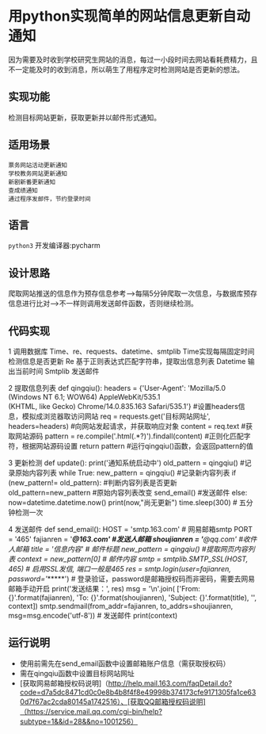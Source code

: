 用python实现简单的网站信息更新自动通知
==== 
因为需要及时收到学校研究生网站的消息，每过一小段时间去网站看耗费精力，且不一定能及时的收到消息，所以萌生了用程序定时检测网站是否更新的想法。

实现功能
------- 
检测目标网站更新，获取更新并以邮件形式通知。

适用场景
-------
    票务网站活动更新通知
    学校教务网站更新通知
    新剧新番更新通知
    查成绩通知
    通过程序发邮件，节约登录时间
    
语言
-------
`python3` 开发编译器:pycharm

设计思路
-------
爬取网站推送的信息作为预存信息参考-->每隔5分钟爬取一次信息，与数据库预存信息进行比对-->不一样则调用发送邮件函数，否则继续检测。

代码实现
-------
1 调用数据库 
Time、re、requests、datetime、smtplib
Time实现每隔固定时间检测信息是否更新
Re 基于正则表达式匹配字符串，提取出信息列表
Datetime 输出当前时间
Smtplib 发送邮件

2 提取信息列表
def qingqiu():
    headers = {'User-Agent': 'Mozilla/5.0 (Windows NT 6.1; WOW64) AppleWebKit/535.1 \
                    (KHTML, like Gecko) Chrome/14.0.835.163 Safari/535.1'}     #设置headers信息，模拟成浏览器取访问网站
    req = requests.get('目标网站网址', headers=headers)   #向网站发起请求，并获取响应对象
    content = req.text   #获取网站源码
    pattern = re.compile('.html(.*?)</a>').findall(content)  #正则化匹配字符，根据网站源码设置
    return pattern  #运行qingqiu()函数，会返回pattern的值

3 更新检测
def update():
    print('通知系统启动中')
    old_pattern = qingqiu()  #记录原始内容列表
    while True:
        new_pattern = qingqiu()  #记录新内容列表
        if (new_pattern!= old_pattern):  #判断内容列表是否更新
            old_pattern=new_pattern    #原始内容列表改变
            send_email()   #发送邮件
        else:
            now=datetime.datetime.now()
            print(now,"尚无更新")
        time.sleep(300) # 五分钟检测一次

4 发送邮件
def send_email():
    HOST = 'smtp.163.com'   # 网易邮箱smtp
    PORT = '465'
    fajianren = '*****@163.com'   #发送人邮箱
    shoujianren = '******@qq.com'   #收件人邮箱
    title = '信息内容'     # 邮件标题
    new_pattern = qingqiu()  #提取网页内容列表
    context = new_pattern[0]  # 邮件内容
    smtp = smtplib.SMTP_SSL(HOST, 465)  # 启用SSL发信, 端口一般是465
    res = smtp.login(user=fajianren, password='******') # 登录验证，password是邮箱授权码而非密码，需要去网易邮箱手动开启
    print('发送结果：', res)
    msg = '\n'.join(
        ['From: {}'.format(fajianren), 'To: {}'.format(shoujianren), 'Subject: {}'.format(title), '', context])
    smtp.sendmail(from_addr=fajianren, to_addrs=shoujianren, msg=msg.encode('utf-8')) # 发送邮件
    print(context)

运行说明
---
* 使用前需先在send_email函数中设置邮箱账户信息（需获取授权码）
* 需在qingqiu函数中设置目标网站网址
* [获取网易邮箱授权码说明]（http://help.mail.163.com/faqDetail.do?code=d7a5dc8471cd0c0e8b4b8f4f8e49998b374173cfe9171305fa1ce630d7f67ac2cda80145a1742516）、[获取QQ邮箱授权码说明]（https://service.mail.qq.com/cgi-bin/help?subtype=1&&id=28&&no=1001256）
